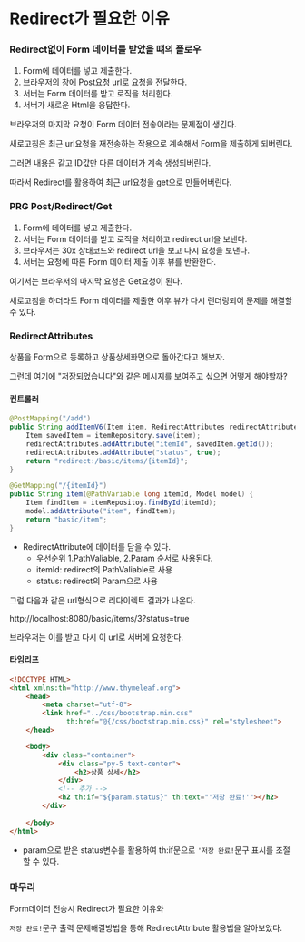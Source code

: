 # Redirect가 필요한 이유

### Redirect없이 Form 데이터를 받았을 떄의 플로우

1. Form에 데이터를 넣고 제출한다.
2. 브라우저의 창에 Post요청 url로 요청을 전달한다.
3. 서버는 Form 데이터를 받고 로직을 처리한다.
4. 서버가 새로운 Html을 응답한다.



브라우저의 마지막 요청이 Form 데이터 전송이라는 문제점이 생긴다.

새로고침은 최근 url요청을 재전송하는 작용으로 계속해서 Form을 제출하게 되버린다.

그러면 내용은 같고 ID값만 다른 데이터가 계속 생성되버린다.

따라서 Redirect를 활용하여 최근 url요청을 get으로 만들어버린다.



### PRG Post/Redirect/Get 

1. Form에 데이터를 넣고 제출한다.
2. 서버는 Form 데이터를 받고 로직을 처리하고 redirect url을 보낸다.
3. 브라우저는 30x 상태코드와 redirect url을 보고 다시 요청을 보낸다.
4. 서버는 요청에 따른 Form 데이터 제출 이후 뷰를 반환한다.



여기서는 브라우저의 마지막 요청은 Get요청이 된다.

새로고침을 하더라도 Form 데이터를 제출한 이후 뷰가 다시 랜더링되어 문제를 해결할 수 있다.





### RedirectAttributes

상품을 Form으로 등록하고 상품상세화면으로 돌아간다고 해보자.

그런데 여기에 "저장되었습니다"와 같은 메시지를 보여주고 싶으면 어떻게 해야할까?



#### 컨트롤러

```java
@PostMapping("/add")
public String addItemV6(Item item, RedirectAttributes redirectAttributes) {
    Item savedItem = itemRepository.save(item);
    redirectAttributes.addAttribute("itemId", savedItem.getId());
    redirectAttributes.addAttribute("status", true);
    return "redirect:/basic/items/{itemId}";
}

@GetMapping("/{itemId}")
public String item(@PathVariable long itemId, Model model) {
    Item findItem = itemRepositoy.findById(itemId);
    model.addAttribute("item", findItem);
    return "basic/item";
}
```

- RedirectAttribute에 데이터를 담을 수 있다.
  - 우선순위 1.PathValiable, 2.Param 순서로 사용된다.
  - itemId: redirect의 PathValiable로 사용
  - status: redirect의 Param으로 사용



그럼 다음과 같은 url형식으로 리다이렉트 결과가 나온다.

http://localhost:8080/basic/items/3?status=true

브라우저는 이를 받고 다시 이 url로 서버에 요청한다.



#### 타임리프

```html
<!DOCTYPE HTML>
<html xmlns:th="http://www.thymeleaf.org">
    <head>
        <meta charset="utf-8">
        <link href="../css/bootstrap.min.css"
              th:href="@{/css/bootstrap.min.css}" rel="stylesheet">
    </head>

    <body>
        <div class="container">
            <div class="py-5 text-center">
                <h2>상품 상세</h2>
            </div>
            <!-- 추가 -->
            <h2 th:if="${param.status}" th:text="'저장 완료!'"></h2>
        </div>
        
    </body>
</html>
```

- param으로 받은 status변수를 활용하여 th:if문으로 `'저장 완료!`문구 표시를 조절할 수 있다.



### 마무리

Form데이터 전송시 Redirect가 필요한 이유와

`저장 완료!`문구 출력 문제해결방법을 통해 RedirectAttribute 활용법을 알아보았다.

